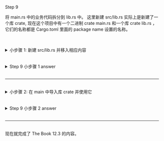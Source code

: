 
Step 9

将 main.rs 中的业务代码拆分到 lib.rs 中。 这里新建 src/lib.rs 实际上是新建了一个库 crate, 现在这个项目中有一个二进制 crate main.rs 和一个库 crate lib.rs ，它们的名称都是 Cargo.toml 里面的 package name 设置的名称。 


<br>
<br>
<details>
    <summary>小步骤 1: 新建 src/lib.rs 并移入相应内容</summary>

将如下代码从 src/main.rs 移动到新文件 src/lib.rs 中：

- run 函数定义
- 相关的 use 语句
- Config 的定义
- Config::new 函数定义

</details>


<br>
<br>
<details>
    <summary>Step 9 小步骤 1 answer</summary>

```rust, no_run
use std::error::Error;
use std::fs;

pub struct Config {
    pub query: String,
    pub filename: String,
}

impl Config {
    pub fn new(args: &[String]) -> Result<Config, &'static str> {
        // --snip--
    }
}

pub fn run(config: Config) -> Result<(), Box<dyn Error>> {
    // --snip--
}
```
</details>



<br>
<hr>
<br>
<details>
    <summary>小步骤 2: 在 main 中导入库 crate 并使用它</summary>

注意这里导入的 minigrep 是这个项目的库名称，请确保 Cargo.toml 里面 package name 设置的是这个名称。

</details>


<br>
<br>
<details>
    <summary>Step 9 小步骤 2 answer</summary>

```rust, no_run
use std::env;
use std::process;

use minigrep::Config;

fn main() {
    // --snip--
    if let Err(e) = minigrep::run(config) {
        // --snip--
    }
}
```
</details>

<br>
<hr>
<br>
现在就完成了 The Book 12.3 的内容。